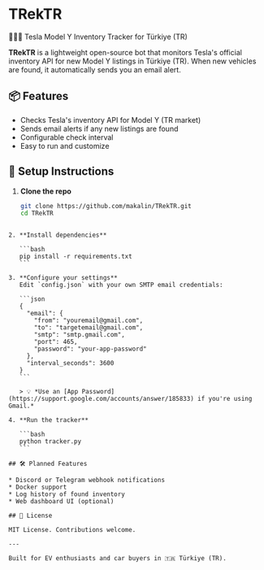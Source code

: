 # TRekTR

🚗🇹🇷 Tesla Model Y Inventory Tracker for Türkiye (TR)

**TRekTR** is a lightweight open-source bot that monitors Tesla's official inventory API for new Model Y listings in Türkiye (TR). When new vehicles are found, it automatically sends you an email alert.

## 📦 Features

- Checks Tesla's inventory API for Model Y (TR market)
- Sends email alerts if any new listings are found
- Configurable check interval
- Easy to run and customize

## 🔧 Setup Instructions

1. **Clone the repo**
   ```bash
   git clone https://github.com/makalin/TRekTR.git
   cd TRekTR
````

2. **Install dependencies**

   ```bash
   pip install -r requirements.txt
   ```

3. **Configure your settings**
   Edit `config.json` with your own SMTP email credentials:

   ```json
   {
     "email": {
       "from": "youremail@gmail.com",
       "to": "targetemail@gmail.com",
       "smtp": "smtp.gmail.com",
       "port": 465,
       "password": "your-app-password"
     },
     "interval_seconds": 3600
   }
   ```

   > 💡 *Use an [App Password](https://support.google.com/accounts/answer/185833) if you're using Gmail.*

4. **Run the tracker**

   ```bash
   python tracker.py
   ```

## 🛠 Planned Features

* Discord or Telegram webhook notifications
* Docker support
* Log history of found inventory
* Web dashboard UI (optional)

## 📜 License

MIT License. Contributions welcome.

---

Built for EV enthusiasts and car buyers in 🇹🇷 Türkiye (TR).
